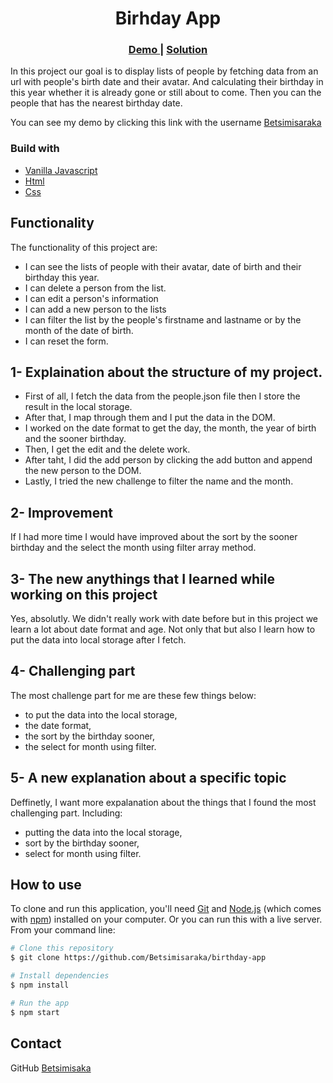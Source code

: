 <h1 align="center">Birhday App</h1>

<div align="center">
  <h3>
    <a href="https://github.com/Betsimisaraka/birthday-app">
      Demo
    </a>
    <span> | </span>
    <a href="https://birthday-app-anita.netlify.app/">
      Solution
    </a>
  </h3>
</div>


In this project our goal is to display lists of people by fetching data from an url with people's birth date and their avatar. And calculating their birthday in this year whether it is already gone or still about to come. Then you can the people that has the nearest birthday date.

You can see my demo by clicking this link with the username [Betsimisaraka](https://github.com/Betsimisaraka/birthday-app)

### Build with

-   [Vanilla Javascript](https://reactjs.org/)
-   [Html](https://html.org/)
-   [Css](https://css.org)

## Functionality

The functionality of this project are:

- I can see the lists of people with their avatar, date of birth and their birthday this year.
- I can delete a person from the list.
- I can edit a person's information
- I can add a new person to the lists
- I can filter the list by the people's firstname and lastname or by the month of the date of birth.
- I can reset the form.

## 1- Explaination about the structure of my project.
- First of all, I fetch the data from the people.json file then I store the result in the local storage.
- After that, I map through them and I put the data in the DOM.
- I worked on the date format to get the day, the month, the year of birth and the sooner birthday.
- Then, I get the edit and the delete work.
- After taht, I did the add person by clicking the add button and append the new person to the DOM.
- Lastly, I tried the new challenge to filter the name and the month.
## 2- Improvement

If I had more time I would have improved about the sort by the sooner birthday and the select the month using filter array method.

## 3- The new anythings that I learned while working on this project

Yes, absolutly. We didn't really work with date before but in this project we learn a lot about date format and age. Not only that but also I learn how to put the data into local storage after I fetch.

## 4- Challenging part
The most challenge part for me are these few things below:
- to put the data into the local storage,
- the date format,
- the sort by the birthday sooner,
- the select for month using filter.

## 5- A new explanation about a specific topic

Deffinetly, I want more expalanation about the things that I found the most challenging part. Including: 
- putting the data into the local storage,
- sort by the birthday sooner,
- select for month using filter.

## How to use

To clone and run this application, you'll need [Git](https://git-scm.com) and [Node.js](https://nodejs.org/en/download/) (which comes with [npm](http://npmjs.com)) installed on your computer. Or you can run this with a live server. From your command line: 

```bash
# Clone this repository
$ git clone https://github.com/Betsimisaraka/birthday-app

# Install dependencies
$ npm install

# Run the app
$ npm start
```

## Contact

GitHub [Betsimisaka](https://{github.com/Betsimisaraka})

